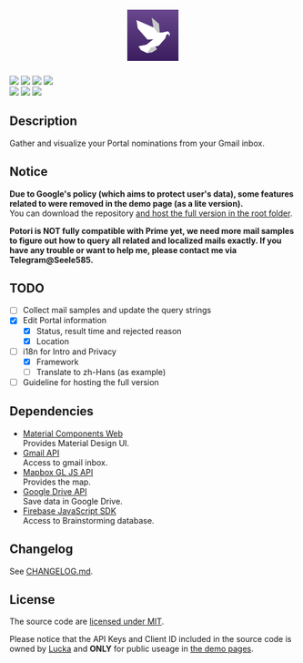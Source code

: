 <h1 align=center><img height=90px src="./src/logo-bg.svg" link="#"/></h1>

[![](https://img.shields.io/badge/version-0.4.10-brightgreen.svg)](./CHANGELOG.md "Changelog") [![](https://img.shields.io/badge/demo-online-brightgreen.svg)](https://lucka.moe/potori "Demo") [![](https://img.shields.io/badge/author-Lucka-2578B5.svg)](https://lucka.moe "Author") [![](https://img.shields.io/badge/license-MIT-A31F34.svg)](./LICENSE "License")  
![](https://img.shields.io/badge/safari-support-brightgreen.svg) ![](https://img.shields.io/badge/chrome-support-brightgreen.svg) ![](https://img.shields.io/badge/firefox-support-brightgreen.svg)<!-- ![](https://img.shields.io/badge/edge-support-brightgreen.svg) ![](https://img.shields.io/badge/ie-broken-red.svg) ![](https://img.shields.io/badge/opera-support-brightgreen.svg)-->

## Description
Gather and visualize your Portal nominations from your Gmail inbox.

## Notice
**Due to Google's policy (which aims to protect user's data), some features related to were removed in the demo page (as a lite version).**  
You can download the repository [and host the full version in the root folder](https://developers.google.com/gmail/api/quickstart/js "Browser Quickstart | Gmail API | Google Developers").

**Potori is NOT fully compatible with Prime yet, we need more mail samples to figure out how to query all related and localized mails exactly. If you have any trouble or want to help me, please contact me via Telegram@Seele585.**

## TODO
- [ ] Collect mail samples and update the query strings
- [x] Edit Portal information
    - [x] Status, result time and rejected reason
    - [x] Location
- [ ] i18n for Intro and Privacy
    - [x] Framework
    - [ ] Translate to zh-Hans (as example)
- [ ] Guideline for hosting the full version

## Dependencies
- [Material Components Web](https://github.com/material-components/material-components-web)  
  Provides Material Design UI.
- [Gmail API](https://developers.google.com/gmail/api/)  
  Access to gmail inbox.
- [Mapbox GL JS API](https://docs.mapbox.com/mapbox-gl-js/overview/)  
  Provides the map.
- [Google Drive API](https://developers.google.com/drive/api/v3/about-sdk)  
  Save data in Google Drive.
- [Firebase JavaScript SDK](https://firebase.google.com/docs/web/setup)  
  Access to Brainstorming database.

## Changelog
See [CHANGELOG.md](./CHANGELOG.md).

## License
The source code are [licensed under MIT](./LICENSE).

Please notice that the API Keys and Client ID included in the source code is owned by [Lucka](https://github.com/lucka-me) and **ONLY** for public useage in [the demo pages](http://lucka.moe/potori/).
